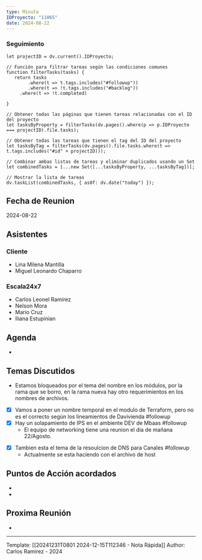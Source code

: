 ```yaml
---
type: Minuta
IDProyecto: "11065"
date: 2024-08-22
---
```

### Seguimiento

```dataviewjs
let projectID = dv.current().IDProyecto;

// Función para filtrar tareas según las condiciones comunes
function filterTasks(tasks) {
   return tasks
        .where(t => t.tags.includes("#followup"))
        .where(t => !t.tags.includes("#backlog"))
     .where(t => !t.completed)
        
}

// Obtener todas las páginas que tienen tareas relacionadas con el ID del proyecto
let tasksByProperty = filterTasks(dv.pages().where(p => p.IDProyecto === projectID).file.tasks);

// Obtener todas las tareas que tienen el tag del ID del proyecto
let tasksByTag = filterTasks(dv.pages().file.tasks.where(t => t.tags.includes("#id" + projectID)));

// Combinar ambas listas de tareas y eliminar duplicados usando un Set
let combinedTasks = [...new Set([...tasksByProperty, ...tasksByTag])];

// Mostrar la lista de tareas
dv.taskList(combinedTasks, { asOf: dv.date("today") });
 ```
## Fecha de Reunion
2024-08-22

## Asistentes

### Cliente
* Lina Milena Mantilla
* Miguel Leonardo Chaparro
### Escala24x7
- Carlos Leonel Ramírez
- Nelson Mora
- Mario Cruz
- Iliana Estupinian
## Agenda
* 
## Temas Discutidos
*  Estamos bloqueados por el tema del nombre en los módulos, por la rama que se borro, en la rama nueva hay otro requerimientos en los nombres de archivos.
* [x] Vamos a poner un nombre temporal en el modulo de Terraform, pero no es el correcto según los lineamientos de Davivienda #followup
* [x] Hay un solapamiento de IPS en el ambiente DEV de Mbaas #followup
	* El equipo de networking tiene una reunion el dia de mañana 22/Agosto.
- [x] Tambien esta el tema de la resoulcion de DNS para Canales #followup
	- Actualmente se esta haciendo con el archivo de host
## Puntos de Acción acordados
- 
- 

## Proxima Reunión
*   

---
Template: [[20241231T0801 2024-12-15T112346 - Nota Rápida]]
Author: Carlos Ramírez - 2024
